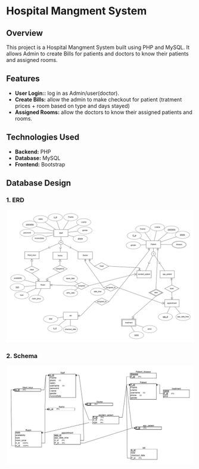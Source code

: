 # Hospital Mangment System

## Overview

This project is a Hospital Mangment System built using PHP and MySQL. It allows Admin to create Bills for patients and doctors to know their patients and assigned rooms.

## Features

- **User Login::** log in as Admin/user(doctor).
- **Create Bills:** allow the admin to make checkout for patient (tratment prices + room based on type and days stayed)
- **Assigned Rooms:** allow the doctors to know their assigned patients and rooms. 

## Technologies Used

- **Backend:** PHP
- **Database:** MySQL
- **Frontend:** Bootstrap

## Database Design

### 1. **ERD**

![ERD](Design/ERD.png)

### 2. **Schema**

![Schema](Design/Schema.png)
